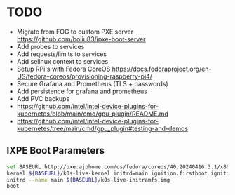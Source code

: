 # TODO

- Migrate from FOG to custom PXE server https://github.com/boliu83/ipxe-boot-server
- Add probes to services
- Add requests/limits to services
- Add selinux context to services
- Setup RPi's with Fedora CoreOS https://docs.fedoraproject.org/en-US/fedora-coreos/provisioning-raspberry-pi4/
- Secure Grafana and Prometheus (TLS + passwords)
- Add persistence for grafana and prometheus
- Add PVC backups
- https://github.com/intel/intel-device-plugins-for-kubernetes/blob/main/cmd/gpu_plugin/README.md
- https://github.com/intel/intel-device-plugins-for-kubernetes/tree/main/cmd/gpu_plugin#testing-and-demos

## IXPE Boot Parameters

```bash
set BASEURL http://pxe.ajphome.com/os/fedora/coreos/40.20240416.3.1/x86_64
kernel ${BASEURL}/k0s-live-kernel initrd=main ignition.firstboot ignition.platform.id=metal coreos.live.rootfs_url=${BASEURL}/k0s-live-rootfs.img
initrd --name main ${BASEURL}/k0s-live-initramfs.img
boot
```
